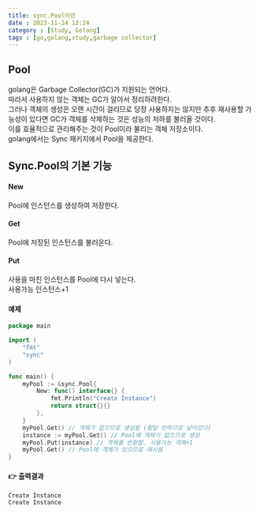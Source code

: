 ```yaml
---
title: sync.Pool이란
date : 2023-11-24 12:24
category : [Study, Golang]
tags : [go,golang,study,garbage collector]
---
```


## Pool
golang은 Garbage Collector(GC)가 지원되는 언어다.  
따라서 사용하지 않는 객체는 GC가 알아서 정리하려한다.  
그러나 객체의 생성은 오랜 시간이 걸리므로 당장 사용하지는 않지만 추후 재사용할 가능성이 있다면 GC가 객체를 삭제하는 것은 성능의 저하를 불러올 것이다.  
이를 효율적으로 관리해주는 것이 Pool이라 불리는 객체 저장소이다.  
golang에서는 Sync 패키지에서 Pool을 제공한다.  

## Sync.Pool의 기본 기능
#### New
Pool에 인스턴스를 생성하여 저장한다.  

#### Get
Pool에 저장된 인스턴스를 불러온다.  

#### Put
사용을 마친 인스턴스를 Pool에 다시 넣는다.  
사용가능 인스턴스+1  

#### 예제
``` go
package main

import (
	"fmt"
	"sync"
)

func main() {
	myPool := &sync.Pool{
		New: func() interface{} {
			fmt.Println("Create Instance")
			return struct{}{}
		},
	}
	myPool.Get() // 객체가 없으므로 생성됨 (할당 안하므로 날아갔다)
	instance := myPool.Get() // Pool에 객체가 없으므로 생성
	myPool.Put(instance) // 객체를 반환함. 사용가능 객체+1
	myPool.Get() // Pool에 객체가 있으므로 재사용
}

```

#### 👉 출력결과
``` 
Create Instance
Create Instance
```
